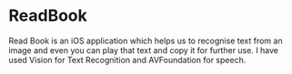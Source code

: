 # ReadBook
Read Book is an iOS application which helps us to recognise text from an image and even you can play that text and copy it for further use. I have used Vision for Text Recognition and AVFoundation for speech.
